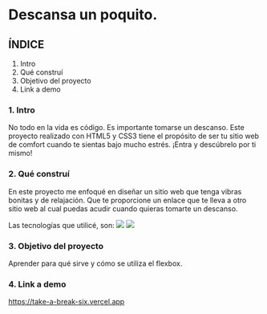 # Descansa un poquito.


## ÍNDICE 
1. Intro
2. Qué construí
3. Objetivo del proyecto
4. Link a demo

### 1. Intro
No todo en la vida es código. Es importante tomarse un descanso. Este proyecto realizado con HTML5 y CSS3 tiene el propósito de ser tu sitio web de comfort cuando te sientas bajo mucho estrés. ¡Entra y descúbrelo por ti mismo!

### 2. Qué construí 
En este proyecto me enfoqué en diseñar un sitio web que tenga vibras bonitas y de relajación. Que te proporcione un enlace que te lleva a otro sitio web al cual puedas acudir cuando quieras tomarte un descanso.

Las tecnologías que utilicé, son:
<img src="https://img.shields.io/badge/HTML5-E34F26?style=for-the-badge&logo=html5&logoColor=white"/>
<img src="https://img.shields.io/badge/CSS3-1572B6?style=for-the-badge&logo=css3&logoColor=white"/>

### 3. Objetivo del proyecto
Aprender para qué sirve y cómo se utiliza el flexbox.

### 4. Link a demo
https://take-a-break-six.vercel.app
